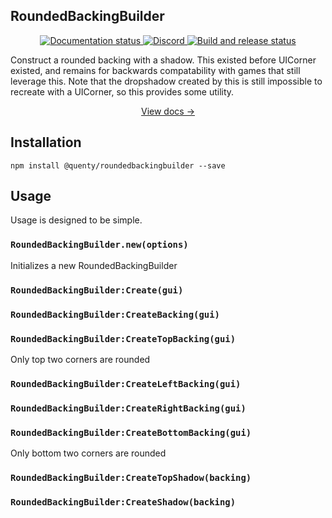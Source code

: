 ## RoundedBackingBuilder
<div align="center">
  <a href="http://quenty.github.io/NevermoreEngine/">
    <img src="https://github.com/Quenty/NevermoreEngine/actions/workflows/docs.yml/badge.svg" alt="Documentation status" />
  </a>
  <a href="https://discord.gg/mhtGUS8">
    <img src="https://img.shields.io/discord/385151591524597761?color=5865F2&label=discord&logo=discord&logoColor=white" alt="Discord" />
  </a>
  <a href="https://github.com/Quenty/NevermoreEngine/actions">
    <img src="https://github.com/Quenty/NevermoreEngine/actions/workflows/build.yml/badge.svg" alt="Build and release status" />
  </a>
</div>

Construct a rounded backing with a shadow. This existed before UICorner existed, and remains for backwards compatability with games that still leverage this. Note that the dropshadow created by this is still impossible to recreate with a UICorner, so this provides some utility.

<div align="center"><a href="https://quenty.github.io/NevermoreEngine/api/RoundedBackingBuilder">View docs →</a></div>

## Installation
```
npm install @quenty/roundedbackingbuilder --save
```

## Usage
Usage is designed to be simple.

### `RoundedBackingBuilder.new(options)`
Initializes a new RoundedBackingBuilder

### `RoundedBackingBuilder:Create(gui)`

### `RoundedBackingBuilder:CreateBacking(gui)`

### `RoundedBackingBuilder:CreateTopBacking(gui)`
Only top two corners are rounded

### `RoundedBackingBuilder:CreateLeftBacking(gui)`

### `RoundedBackingBuilder:CreateRightBacking(gui)`

### `RoundedBackingBuilder:CreateBottomBacking(gui)`
Only bottom two corners are rounded

### `RoundedBackingBuilder:CreateTopShadow(backing)`

### `RoundedBackingBuilder:CreateShadow(backing)`

